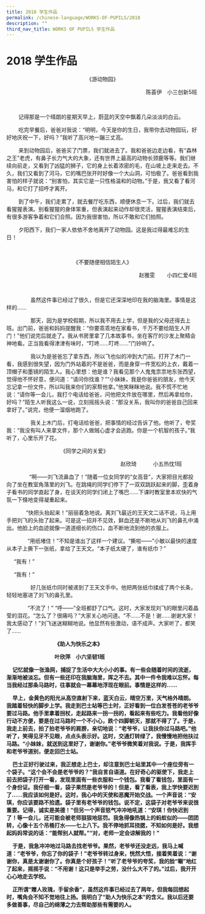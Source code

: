 ```yaml
---
title: 2018 学生作品
permalink: /chinese-language/WORKS-OF-PUPILS/2018
description: ""
third_nav_title: WORKS OF PUPILS 学生作品
---
```

2018 学生作品
=========

<p style="text-align:center"> 《游动物园》 </p>
<p style="text-align:right"> 陈荟伊　小三创新5班 </p>                                                                                   

        记得那是一个晴朗的星期天早上，蔚蓝的天空中飘着几朵淡淡的白云。

        吃完早餐后，爸爸对我说：“明明，今天是你的生日，我带你去动物园玩，好好地庆祝一下，好吗？”我听了高兴地一蹦三丈高。

        来到动物园后，爸爸买了门票，我们就进去了。我和爸爸边走边看，有“森林之王”老虎，有鼻子长力气大的大象，还有世界上最高的动物长颈鹿等等。我们继续向前走，又看到了凶猛的狮子，它的身上长着浓密的毛，在山坡上走来走去。不久，我们又看到了河马，它的嘴巴张开时好像一个大山洞，可怕极了。爸爸看到我害怕的样子就说：“别害怕，其实它是一只性格温和的动物。”于是，我又看了看河马，和它打了招呼才离开。

        到了中午，我们走累了，就去餐厅吃东西，顺便休息一下。过后，我们就去看猩猩表演。别看猩猩的身体笨重，但表演起来动作却很灵活，猩猩表演结束后，有很多游客争着和它们合照。因为我很害怕，所以不敢和它们拍照。

        夕阳西下，我们一家人依依不舍地离开了动物园。这是我过得最难忘的生日！


<br> 
<p style="text-align:center"> 《不要随便相信陌生人》 </p>
<p style="text-align:right"> 赵雅雯        小四仁爱4班 </p>                                   
                                                                            

                虽然这件事已经过了很久，但是它还深深地印在我的脑海里。事情是这样的……

                那天，因为是学校假期，所以我不用去上学，但是我的父母还得去上班。出门前，爸爸和妈妈提醒我：“你要乖乖地在家看书，千万不要给陌生人开门！”他们说完后就走了。我从书房里拿了几本故事书，坐在客厅的沙发上聚精会神地看。正当我看得津津有味时，“叮咚……叮咚……”门铃响了。

                我以为是爸爸忘了拿东西，所以飞也似的冲到大门前。打开了木门一看，我感到很失望，因为门外站着的不是爸爸，而是身穿一件宽松的上衣，戴着一顶帽子和墨镜的陌生人。我心里想：他是谁？我看见那个人鬼鬼祟祟地东张西望，觉得他不怀好意，便问道：“请问你找谁？”“小妹妹，我是你爸爸的朋友，他今天忘记拿一份文件，所以叫我来你们的家帮他拿。”他笑眯眯地说。我不慌不忙地说：“请你等一会儿，我打个电话给爸爸，问他把文件放在哪里，然后再拿给你，好吗？”陌生人听我这么一说，立刻摇摇头说：“那没关系，我叫你的爸爸自己回来拿好了。”说完，他便一溜烟地跑了。

                我关上木门后，打电话给爸爸，把事情的经过告诉了他。他听了，夸奖我：“我没有叫人来拿文件，那个人做贼心虚才会逃跑。你是一个机智的孩子。”我听了，心里乐开了花。

  

  

                                    《同学之间的关爱》

                                                                            赵欣琦           小五热忱1班  

　　        “啊——刘飞流鼻血了！”随着一位女同学的“女高音”，大家把目光都投向了坐在教室角落里的刘飞。在跳绳的同学们停下了一双双跳跃起来的脚，歪着身子看书的同学直起了身，在谈天的同学们闭上了嘴巴……下课时教室里本欢快的气氛一下倏地变得凝重起来。

  

             “快把头抬起来！”丽丽着急地说。离刘飞最近的王天文二话不说，马上用手把刘飞的头抬了起来。可是这一招并不见效，鲜血还是不断地从刘飞的鼻孔中涌出。他脸上的血迹就像一道道细长的伤口，血不断地流到他的衣服上。

              “用纸堵住！”不知是谁出了这样一个建议。“撕啦——”小敏以最快的速度从本子上撕下一张纸，拿给了王天文。“本子纸太硬了，谁有纸巾？”

     “我有！”

     “我有！”

                好几张纸巾同时被递到了王天文手中。他把两张纸巾揉成了两个长条，轻轻地塞进了刘飞的鼻孔里。

              “不流了！” “呼——”全班都舒了口气。这时，大家发现刘飞的眼里闪着晶莹的泪花。“怎么了？很痛吗？”大家关心地问道。“不……不是！谢……谢谢大家！我太感动了！”刘飞迷迷糊糊地说。他显然有些激动，语不成声。大家听了，都笑了……

  

                                **《助人为快乐之本》**

                                **叶欣萍　小六坚韧1班**

    **记忆就像一张渔网，捕捉了生活中大大小小的事。有一些会随着时间的流逝，渐渐地被淡忘。但有一些还印在我脑海里，挥之不去。其中一件令我难以忘怀。每当我经过那条马路时，往事就会一幕幕地浮现在眼前。事情是这样的……**

    **早上，金黄色的阳光从高空直射下来，蓝天白云，晴空万里，天气格外晴朗。我踏着轻快的脚步上学。我走到巴士站等巴士时，正好看到一位白发苍苍的老爷爷要过马路。他手里拿着拐杖，走起路来一拐一拐的，看起来有些吃力。我看他好像行动不方便，要是在过马路时一个不小心，跌个四脚朝天，那就不得了了。于是，我走上前去，拍了拍老爷爷的肩膀，亲切地说：“老爷爷，让我扶你过马路吧。”他听了，笑得见牙不见眼，点点头表示好。这时，交通灯转绿了，我慢慢地把他扶过马路。“小妹妹，就送到这里好了，谢谢你。”老爷爷微笑着对我说。于是，我挥手和老爷爷道别，便走回巴士站。**

    **巴士正好行驶过来，我正想走上巴士，却注意到巴士站里其中一个座位旁有一个袋子。“这个会不会是老爷爷的？”我自言自语道。在好奇心的驱使下，我走上前去把袋子打开一看，发现里面有一些衣服和一个钱包。我看了看钱包，里面有一个身份证。我仔细一看，袋子果然是老爷爷的！但是，看了看表，我上学快要迟到了……我应该如何是好。这时，我心中的天使和恶魔开始交战。一个声音说：“安琪，你应该要路不拾遗。袋子里有老爷爷的钱包。说不定，这袋子对老爷爷来说很重要。记得，诚实是美德！”但另一个声音怒气冲冲地吼道：“安琪！你快迟到了！等一会儿，还可能会被老师狠狠地惩罚。我急得像热锅上的蚂蚁似的――团团转，心像十五个吊桶打水――七上八下。我不停地抓耳挠腮，不知如何是好。我想起妈妈常说的话：“能帮别人就帮。”“对，老师一定会谅解我的！”**

    **于是，我急冲冲地过马路去找老爷爷。果然，老爷爷还没走远，我马上喊道：“老爷爷，你忘了你的袋子！”老爷爷转过身来，恍然大悟，接着笑着说：“谢谢你，真是太谢谢你了。你真是个好孩子！”听了老爷爷的夸奖，我的脸“唰”地红了起来，摇摇手说：“不用谢！这只是举手之劳，没什么大不了的。”过后，我开开心心地走去学校。**

    **正所谓“赠人玫瑰，手留余香”，虽然这件事已经过去了两年，但我每回想起时，嘴角会不知不觉地往上扬。我明白了“助人为快乐之本”的含义。我以后还要多做善事，尽自己的绵薄之力去帮助那些有需要的人。**